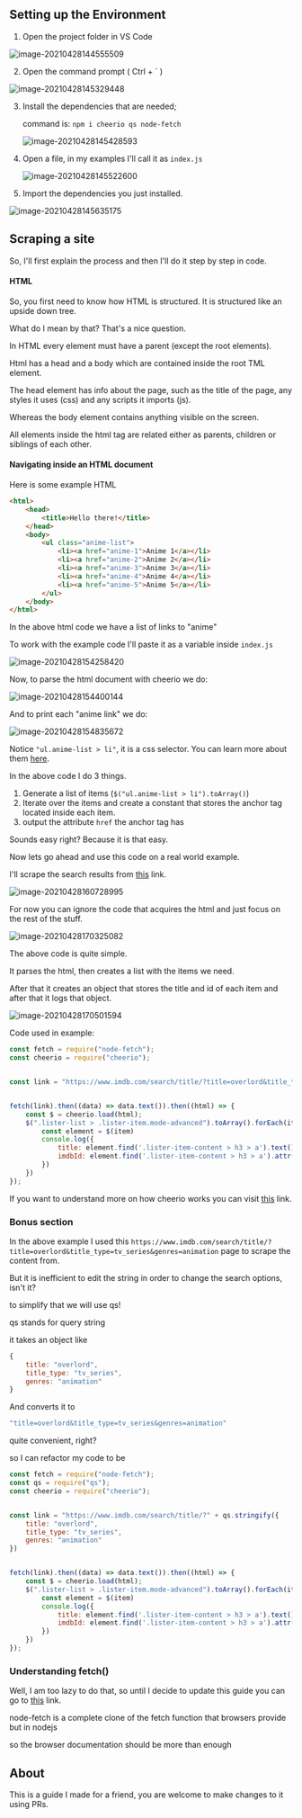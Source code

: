 ## Setting up the Environment

1. Open the project folder in VS Code

![image-20210428144555509](https://i.loli.net/2021/04/28/eJs5pk4wrImtFOb.png)

2. Open the command prompt ( Ctrl + \` )

![image-20210428145329448](https://i.loli.net/2021/04/28/ujC2bEF6WqgrTSN.png)

3. Install the dependencies that are needed;

   command is: ``npm i cheerio qs node-fetch``

   ![image-20210428145428593](https://i.loli.net/2021/04/28/K5DjPnzsFAQkMV9.png)

4. Open a file, in my examples I'll call it as ``index.js``

   ![image-20210428145522600](https://i.loli.net/2021/04/28/wVAa4LEdcNnJf5p.png)

5. Import the dependencies you just installed.

![image-20210428145635175](https://i.loli.net/2021/04/28/u8AxpGUHgS35fVB.png)



## Scraping a site

So, I'll first explain the process and then I'll do it step by step in code.



#### HTML

So, you first need to know how HTML is structured. It is structured like an upside down tree.

What do I mean by that? That's a nice question.



In HTML every element must have a parent (except the root elements).

Html has a head and a body which are contained inside the root TML element.

The head element has info about the page, such as the title of the page, any styles it uses (css) and any scripts it imports (js).



Whereas the body element contains anything visible on the screen.



All elements inside the html tag are related either as parents, children or siblings of each other.



#### Navigating inside an HTML document

Here is some example HTML

```html
<html>
    <head>
        <title>Hello there!</title>
    </head>
    <body>
        <ul class="anime-list">
            <li><a href="anime-1">Anime 1</a></li>
            <li><a href="anime-2">Anime 2</a></li>
            <li><a href="anime-3">Anime 3</a></li>
            <li><a href="anime-4">Anime 4</a></li>
            <li><a href="anime-5">Anime 5</a></li>
        </ul>
    </body>
</html>
```

In the above html code we have a list of links to "anime"

To work with the example code I'll paste it as a variable inside ``index.js``

![image-20210428154258420](https://i.loli.net/2021/04/28/4PJwxn1FBAVcQmZ.png)

Now, to parse the html document with cheerio we do:

![image-20210428154400144](https://i.loli.net/2021/04/28/Y1ShD8ILnBw3Q4i.png)

And to print each "anime link" we do:

![image-20210428154835672](https://i.loli.net/2021/04/28/BU9YMJWu7lC5z84.png)

Notice ``"ul.anime-list > li"``, it is a css selector. You can learn more about them [here](https://developer.mozilla.org/en-US/docs/Learn/CSS/Building_blocks/Selectors).

In the above code I do 3 things.

1. Generate a list of items (``$("ul.anime-list > li").toArray()``)
2. Iterate over the items and create a constant that stores the anchor tag located inside each item.
3. output the attribute ``href`` the anchor tag has



Sounds easy right? Because it is that easy.

Now lets go ahead and use this code on a real world example.



I'll scrape the search results from [this](https://www.imdb.com/search/title/?title=overlord&title_type=tv_series&genres=animation) link.

![image-20210428160728995](https://i.loli.net/2021/04/28/DrijpOSbNvX64U1.png)

For now you can ignore the code that acquires the html and just focus on the rest of the stuff.

![image-20210428170325082](https://i.loli.net/2021/04/28/HxOZhBmpKDkNwRv.png)

The above code is quite simple.

It parses the html, then creates a list with the items we need.

After that it creates an object that stores the title and id of each item and after that it logs that object.

![image-20210428170501594](https://i.loli.net/2021/04/28/HeMO6xujbqsgtRZ.png)

Code used in example:

```js
const fetch = require("node-fetch");
const cheerio = require("cheerio");


const link = "https://www.imdb.com/search/title/?title=overlord&title_type=tv_series&genres=animation"


fetch(link).then((data) => data.text()).then((html) => {
    const $ = cheerio.load(html);
    $(".lister-list > .lister-item.mode-advanced").toArray().forEach(item => {
        const element = $(item)
        console.log({
            title: element.find('.lister-item-content > h3 > a').text(),
            imdbId: element.find('.lister-item-content > h3 > a').attr('href').match(/\/title\/(tt\d+)\//)[1]
        })
    })
});

```

If you want to understand more on how cheerio works you can visit [this](https://cheerio.js.org/) link.



### Bonus section

In the above example I used this ``https://www.imdb.com/search/title/?title=overlord&title_type=tv_series&genres=animation`` page to scrape the content from.

But it is inefficient to edit the string in order to change the search options, isn't it?



to simplify that we will use qs!

qs stands for query string



it takes an object like

```js
{
    title: "overlord",
    title_type: "tv_series",
    genres: "animation"
}
```

And converts it to

```js
"title=overlord&title_type=tv_series&genres=animation"
```

quite convenient, right?



so I can refactor my code to be

```js
const fetch = require("node-fetch");
const qs = require("qs");
const cheerio = require("cheerio");


const link = "https://www.imdb.com/search/title/?" + qs.stringify({
    title: "overlord",
    title_type: "tv_series",
    genres: "animation"
})


fetch(link).then((data) => data.text()).then((html) => {
    const $ = cheerio.load(html);
    $(".lister-list > .lister-item.mode-advanced").toArray().forEach(item => {
        const element = $(item)
        console.log({
            title: element.find('.lister-item-content > h3 > a').text(),
            imdbId: element.find('.lister-item-content > h3 > a').attr('href').match(/\/title\/(tt\d+)\//)[1]
        })
    })
});

```





### Understanding fetch()

Well, I am too lazy to do that, so until I decide to update this guide you can go to [this](https://developer.mozilla.org/en-US/docs/Web/API/Fetch_API/Using_Fetch) link.





node-fetch is a complete clone of the fetch function that browsers provide but in nodejs

so the browser documentation should be more than enough



## About
This is a guide I made for a friend, you are welcome to make changes to it using PRs.
